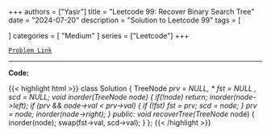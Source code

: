 
+++
authors = ["Yasir"]
title = "Leetcode 99: Recover Binary Search Tree"
date = "2024-07-20"
description = "Solution to Leetcode 99"
tags = [
    
]
categories = [
    "Medium"
]
series = ["Leetcode"]
+++



[`Problem Link`](https://leetcode.com/problems/recover-binary-search-tree/description/)

---

**Code:**

{{< highlight html >}}
class Solution {
    TreeNode *prv = NULL, * fst = NULL , *scd = NULL;
    void inorder(TreeNode* node)
    {
        if(!node) return;
        inorder(node->left);
        if (prv && node->val < prv->val) {
            if (!fst)  fst = prv;
            scd = node; 
        }
        prv = node;
        inorder(node->right);
    }
public:
    void recoverTree(TreeNode* node) {
        inorder(node);
        swap(fst->val, scd->val);
    }
};
{{< /highlight >}}

